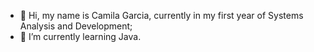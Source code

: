 - 👋 Hi, my name is Camila Garcia, currently in my first year of Systems Analysis and Development;
- 🌱 I’m currently learning Java.


